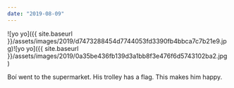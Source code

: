 ```yaml
---
date: "2019-08-09"
---
```


![yo yo]({{ site.baseurl }}/assets/images/2019/d7473288454d7744053fd3390fb4bbca7c7b21e9.jpg)![yo yo]({{ site.baseurl }}/assets/images/2019/0a35be436fb139d3a1bb8f3e476f6d5743102ba2.jpg)

Boí went to the supermarket. His trolley has a flag. This makes him happy.
